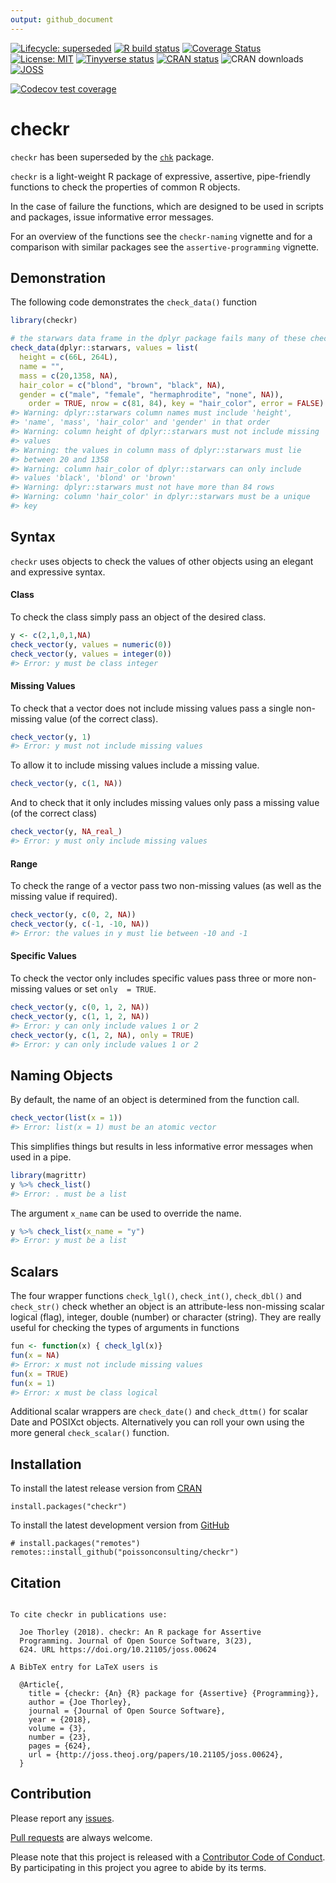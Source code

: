 ```yaml
---
output: github_document
---
```


<!-- README.md is generated from README.Rmd. Please edit that file -->



<!-- badges: start -->
[![Lifecycle: superseded](https://img.shields.io/badge/lifecycle-superseded-blue.svg)](https://www.tidyverse.org/lifecycle/#superseded)
[![R build status](https://github.com/poissonconsulting/checkr/workflows/R-CMD-check/badge.svg)](https://github.com/poissonconsulting/checkr/actions)
[![Coverage Status](https://img.shields.io/codecov/c/github/poissonconsulting/checkr/master.svg)](https://codecov.io/github/poissonconsulting/checkr?branch=master)
[![License: MIT](https://img.shields.io/badge/License-MIT-green.svg)](https://opensource.org/licenses/MIT)
[![Tinyverse status](https://tinyverse.netlify.com/badge/checkr)](https://CRAN.R-project.org/package=checkr)
[![CRAN status](https://www.r-pkg.org/badges/version/checkr)](https://cran.r-project.org/package=checkr)
![CRAN downloads](http://cranlogs.r-pkg.org/badges/checkr)
[![JOSS](http://joss.theoj.org/papers/10.21105/joss.00624/status.svg)](https://doi.org/10.21105/joss.00624)

[![Codecov test coverage](https://codecov.io/gh/poissonconsulting/checkr/branch/master/graph/badge.svg)](https://codecov.io/gh/poissonconsulting/checkr?branch=master)
<!-- badges: end -->

# checkr

`checkr` has been superseded by the [`chk`](https://github.com/poissonconsulting/chk) package.

`checkr` is a light-weight R package of expressive, assertive, pipe-friendly functions to check the properties of common R objects.

In the case of failure the functions, which are designed to be used in scripts and packages,
issue informative error messages.

For an overview of the functions see the `checkr-naming` vignette and for a comparison with similar packages see the `assertive-programming` vignette.

## Demonstration

The following code demonstrates the `check_data()` function

```r
library(checkr)

# the starwars data frame in the dplyr package fails many of these checks
check_data(dplyr::starwars, values = list(
  height = c(66L, 264L),
  name = "",
  mass = c(20,1358, NA),
  hair_color = c("blond", "brown", "black", NA),
  gender = c("male", "female", "hermaphrodite", "none", NA)), 
    order = TRUE, nrow = c(81, 84), key = "hair_color", error = FALSE)
#> Warning: dplyr::starwars column names must include 'height',
#> 'name', 'mass', 'hair_color' and 'gender' in that order
#> Warning: column height of dplyr::starwars must not include missing
#> values
#> Warning: the values in column mass of dplyr::starwars must lie
#> between 20 and 1358
#> Warning: column hair_color of dplyr::starwars can only include
#> values 'black', 'blond' or 'brown'
#> Warning: dplyr::starwars must not have more than 84 rows
#> Warning: column 'hair_color' in dplyr::starwars must be a unique
#> key
```

## Syntax

`checkr` uses objects to check 
the values of other objects using an elegant and expressive syntax.

#### Class

To check the class simply pass an object of the desired class.

```r
y <- c(2,1,0,1,NA)
check_vector(y, values = numeric(0))
check_vector(y, values = integer(0))
#> Error: y must be class integer
```

#### Missing Values

To check that a vector does not include missing values pass a single non-missing value (of the correct class).

```r
check_vector(y, 1)
#> Error: y must not include missing values
```

To allow it to include missing values include a missing value.

```r
check_vector(y, c(1, NA))
```

And to check that it only includes missing values only pass a missing value (of the correct class)

```r
check_vector(y, NA_real_)
#> Error: y must only include missing values
```

#### Range

To check the range of a vector pass two non-missing values (as well as the missing value if required).

```r
check_vector(y, c(0, 2, NA))
check_vector(y, c(-1, -10, NA))
#> Error: the values in y must lie between -10 and -1
```

#### Specific Values

To check the vector only includes specific values pass three or more non-missing values or 
set `only  = TRUE`.

```r
check_vector(y, c(0, 1, 2, NA))
check_vector(y, c(1, 1, 2, NA))
#> Error: y can only include values 1 or 2
check_vector(y, c(1, 2, NA), only = TRUE)
#> Error: y can only include values 1 or 2
```

## Naming Objects

By default, the name of an object is determined from the function call.

```r
check_vector(list(x = 1))
#> Error: list(x = 1) must be an atomic vector
```

This simplifies things but results in less informative error messages when used in a pipe.

```r
library(magrittr)
y %>% check_list()
#> Error: . must be a list
```

The argument `x_name` can be used to override the name.

```r
y %>% check_list(x_name = "y")
#> Error: y must be a list
```

## Scalars

The four wrapper functions 
`check_lgl()`, `check_int()`, `check_dbl()` and `check_str()` check whether an object 
is an attribute-less non-missing scalar logical (flag), integer, double (number) or character (string).
They are really useful for checking the types of arguments in functions


```r
fun <- function(x) { check_lgl(x)}
fun(x = NA)
#> Error: x must not include missing values
fun(x = TRUE)
fun(x = 1)
#> Error: x must be class logical
```

Additional scalar wrappers are `check_date()` and `check_dttm()` for scalar Date and POSIXct objects.
Alternatively you can roll your own using the more general `check_scalar()` function.

## Installation

To install the latest release version from [CRAN](https://cran.r-project.org)
```
install.packages("checkr")
```

To install the latest development version from [GitHub](https://github.com/poissonconsulting/hmstimer)
```
# install.packages("remotes")
remotes::install_github("poissonconsulting/checkr")
```

## Citation


```

To cite checkr in publications use:

  Joe Thorley (2018). checkr: An R package for Assertive
  Programming. Journal of Open Source Software, 3(23),
  624. URL https://doi.org/10.21105/joss.00624

A BibTeX entry for LaTeX users is

  @Article{,
    title = {checkr: {An} {R} package for {Assertive} {Programming}},
    author = {Joe Thorley},
    journal = {Journal of Open Source Software},
    year = {2018},
    volume = {3},
    number = {23},
    pages = {624},
    url = {http://joss.theoj.org/papers/10.21105/joss.00624},
  }
```

## Contribution

Please report any [issues](https://github.com/poissonconsulting/checkr/issues).

[Pull requests](https://github.com/poissonconsulting/checkr/pulls) are always welcome.

Please note that this project is released with a [Contributor Code of Conduct](CONDUCT.md). By participating in this project you agree to abide by its terms.
